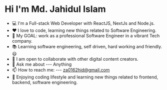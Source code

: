 
# Hi I'm Md. Jahidul Islam 

- 💻 I'm a Full-stack Web Developer with ReactJS, NextJs and Node.js.  
- ❤️ I love to code, learning new things related to Software Engineering.  
- 🔌 My GOAL: work as a professional Software Engineer in a vibrant Tech company.  
- 📚 Learning software engineering, self driven, hard working and friendly.😃  
- 👯 I am open to collaborate with other digital content creators.  
- 💬 Ask me about --- Anything   
- 📫 How to reach me: --- za0162hid@gmail.com  
- 🌷 Enjoying coding lifestyle and learning new things related to frontend, backend, software engineering.  

